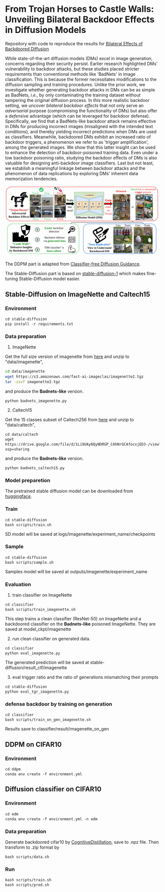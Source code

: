 # From Trojan Horses to Castle Walls: Unveiling Bilateral Backdoor Effects in Diffusion Models
<!-- # Implementation of [Bilateral Effects of Backdoored Diffusion]() -->

Repository with code to reproduce the results for [Bilateral Effects of Backdoored Diffusion]()

While state-of-the-art diffusion models (DMs) excel in image generation, concerns regarding their security persist. Earlier research highlighted DMs' vulnerability to backdoor attacks, but these studies placed stricter requirements than conventional methods like 'BadNets' in image classification. This is because the former necessitates modifications to the diffusion sampling and training procedures. Unlike the prior work, we investigate whether generating backdoor attacks in DMs can be as simple as BadNets, *i.e.*, by only contaminating the training dataset without tampering the original diffusion process. In this more realistic backdoor setting, we uncover *bilateral backdoor effects*  that not only serve an *adversarial* purpose (compromising the functionality of DMs) but also offer a *defensive* advantage (which can be leveraged for backdoor defense). Specifically, we find that a BadNets-like backdoor attack remains effective in DMs for producing incorrect images (misaligned with the intended text conditions), and thereby yielding incorrect predictions when DMs are used as classifiers. Meanwhile, backdoored DMs exhibit an increased ratio of backdoor triggers, a phenomenon we refer to as 'trigger amplification', among the generated images. We show that this latter insight can be used to enhance the detection of backdoor-poisoned training data. Even under a low backdoor poisoning ratio,  studying the backdoor effects of DMs is also valuable for designing anti-backdoor image classifiers. Last but not least, we establish a meaningful linkage between backdoor attacks and the phenomenon of data replications by exploring DMs' inherent data memorization tendencies.

![Teasor](Teasorv4.jpg)


The DDPM part is adapted from [Classifier-free Diffusion Guidance](https://github.com/coderpiaobozhe/classifier-free-diffusion-guidance-Pytorch).

The Stable-Diffusion part is based on [stable-diffusion-1](https://github.com/LambdaLabsML/examples/tree/main/stable-diffusion-finetuning) which makes fine-tuning Stable-Diffusion model easier.

## Stable-Diffusion on ImageNette and Caltech15

### Environment
```
cd stable-diffusion
pip install -r requirements.txt
```

### Data preparation
1. ImageNette

Get the full size version of imagenette from [here](https://s3.amazonaws.com/fast-ai-imageclas/imagenette2.tgz) and unzip to "data/imagenette",
```bash
cd data/imagenette
wget https://s3.amazonaws.com/fast-ai-imageclas/imagenette2.tgz
tar -zxvf imagenette2.tgz
```
and produce the **Badnets-like** version.
```
python badnets_imagenette.py
```

2. Caltech15

Get the 15 classes subset of Caltech256 from [here](https://drive.google.com/file/d/1Li9UAy6QyNDRGP_CAhNrGCAfocxjED3-/view?usp=sharing) and unzip to "data/caltech",
```
cd data/caltech
wget https://drive.google.com/file/d/1Li9UAy6QyNDRGP_CAhNrGCAfocxjED3-/view?usp=sharing
```
and produce the **Badnets-like** version.
```
python badnets_caltech15.py
```
### Model preparetion

The pretrained stable diffusion model can be downloaded from [huggingface](https://huggingface.co/CompVis/stable-diffusion-v-1-4-original).

### Train

```
cd stable-diffusion 
bash scripts/train.sh
```
SD model will be saved at logs/imagenette/experiment_name/checkpoints

### Sample 

```
cd stable-diffusion 
bash scripts/sample.sh
```
Samples model will be saved at outputs/imagenette/experiment_name

### Evaluation

1. train classifier on ImageNette
```
cd classifier
bash scripts/train_imagenette.sh
```
This step trains a clean classifier (ResNet-50) on ImageNette and a backdoored classifier on the **Badnets-like** poisoned ImageNette. They are saved at model_ckpt/imagenette

2. run clean classifier on generated data.
```
cd classifier
python eval_imagenette.py
```
The generated prediction will be saved at stable-diffusion/result_clf/imagenette

3. eval trigger ratio and the ratio of generations mismatching their prompts
```
cd stable-diffusion 
python eval_tgr_imagenette.py
```

### defense backdoor by training on generation
```
cd classifier
bash scripts/train_on_gen_imagenette.sh
```
Results save to classifier/result/imagenette_on_gen

## DDPM on CIFAR10

###  Environment
```
cd ddpm
conda env create -f environment.yml
```

## Diffusion classifier on CIFAR10

### Environment 
```
cd edm 
conda env create -f environment.yml -n edm
```

### Data preparation
Generate backdoored cifar10 by [CognitiveDistillation](https://github.com/HanxunH/CognitiveDistillation), save to .npz file.
Then transform to .zip format by
```
bash scripts/data.sh
```

### Run
```
bash scripts/train.sh
bash scripts/pred.sh
```